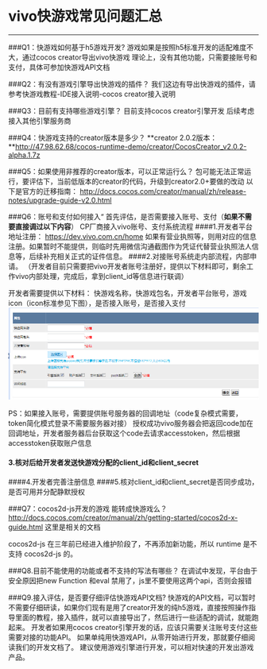 # vivo快游戏常见问题汇总
---

###Q1：快游戏如何基于h5游戏开发?
游戏如果是按照h5标准开发的适配难度不大，通过cocos creator导出vivo快游戏
理论上，没有其他功能，只需要接账号和支付，具体可参加快游戏API文档


###Q2：有没有游戏引擎导出快游戏的插件？
我们这边有导出快游戏的插件，请参考快游戏教程-IDE接入说明-cocos creator接入说明


###Q3：目前有支持哪些游戏引擎？
目前支持cocos creator引擎开发
后续考虑接入其他引擎服务商


###Q4：快游戏支持的creator版本是多少？
**creator 2.0.2版本：
**http://47.98.62.68/cocos-runtime-demo/creator/CocosCreator_v2.0.2-alpha.1.7z 


###Q5：如果使用非推荐的creator版本，可以正常运行么？
包可能无法正常运行，要评估下，当前低版本的creator的代码，升级到creator2.0+要做的改动
以下是官方的迁移指南：
http://docs.cocos.com/creator/manual/zh/release-notes/upgrade-guide-v2.0.html 


###Q6：账号和支付如何接入“
首先评估，是否需要接入账号、支付（**如果不需要直接调过以下内容**）
CP厂商接入vivo账号、支付系统流程
 ####1.开发者平台地址注册：
 https://dev.vivo.com.cn/home 如果有营业执照等，则用对应的信息注册。如果暂时不能提供，则临时先用微信沟通截图作为凭证代替营业执照法人信息等，后续补充相关正式的证件信息。
 ####2.对接账号系统走内部流程，内部申请。
 （开发者目前只需要把vivo开发者账号注册好，提供以下材料即可，剩余工作vivo内部处理，完成后，拿到client_id等信息进行联调）
 
 开发者需要提供以下材料：
 快游戏名称，快游戏包名，开发者平台账号，游戏icon（icon标准参见下图），是否接入账号，是否接入支付
 ![](/assets/8c8a47af-da25-46b9-bc98-db26ae5c1a2f.png)
 
 PS：如果接入账号，需要提供账号服务器的回调地址（code复杂模式需要，token简化模式登录不需要服务器对接）
授权成功vivo服务器会把返回code加在回调地址，开发者服务器后台获取这个code去请求accesstoken，然后根据accesstoken获取账户信息

#### 3.核对后给开发者发送快游戏分配的client_id和client_secret
 ####4.开发者完善注册信息
 ####5.核对client_id和client_secret是否同步成功，是否可用并分配静默授权


###Q7：cocos2d-js开发的游戏 能转成快游戏么？
http://docs.cocos.com/creator/manual/zh/getting-started/cocos2d-x-guide.html 这里是相关的文档

cocos2d-js 在三年前已经进入维护阶段了，不再添加新功能，所以 runtime 是不支持 cocos2d-js 的。


###Q8.目前不能使用的功能或者不支持的写法有哪些？
在调试中发现，平台由于安全原因把new Function 和eval 禁用了，js里不要使用这两个api，否则会报错

###Q9.接入评估，是否要仔细评估快游戏API文档?
快游戏的API文档，可以暂时不需要仔细研读，如果你们现有是用了creator开发的纯h5游戏，直接按照操作指导里面的教程，接入插件，就可以直接导出了，然后进行一些适配的调试，就能跑起来。 
开发者如果用cocos creator引擎开发的话，应该只需要关注账号支付这些需要对接的功能API。
如果单纯用快游戏API，从零开始进行开发，那就要仔细阅读我们的开发文档了。
建议使用游戏引擎进行开发，可以相对快速的开发出游戏产品。

 

